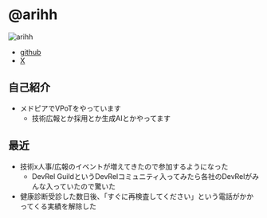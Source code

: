 # @arihh

![arihh](https://avatars.githubusercontent.com/u/95413?s=120)

- [github](https://github.com/arihh)
- [X](https://x.com/arihh)

## 自己紹介
- メドピアでVPoTをやっています
  - 技術広報とか採用とか生成AIとかやってます

## 最近
- 技術x人事/広報のイベントが増えてきたので参加するようになった
    - DevRel GuildというDevRelコミュニティ入ってみたら各社のDevRelがみんな入っていたので驚いた
- 健康診断受診した数日後、「すぐに再検査してください」という電話がかかってくる実績を解除した
